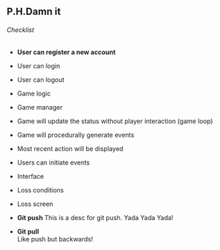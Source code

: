 ## P.H.Damn it

###### Checklist
* __User can register a new account__
* User can login 
* User can logout
* Game logic
* Game manager
* Game will update the status without player interaction (game loop)
* Game will procedurally generate events
* Most recent action will be displayed
* Users can initiate events
* Interface
* Loss conditions 
* Loss screen

* __Git push__
  This is a desc for git push. Yada Yada Yada!
  
* __Git pull__
  <br>
  Like push but backwards!


